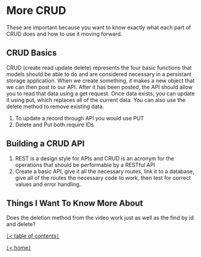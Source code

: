 # More CRUD

These are important because you want to know exactly what each part of CRUD does and how to use it moving forward.

<!-- https://medium.com/geekculture/crud-operations-explained-2a44096e9c88 -->
## CRUD Basics

CRUD (create read update delete) represents the four basic functions that models should be able to do and are considered necessary in a persistant storage application. When we create something, it makes a new object that we can then post to our API. After it has been posted, the API should allow you to read that data using a get request. Once data exists, you can update it using put, which replaces all of the current data. You can also use the delete method to remove existing data.

1. To update a record through API you would use PUT
2. Delete and Put both require IDs

<!-- https://www.youtube.com/watch?v=EzNcBhSv1Wo -->
## Building a CRUD API

1. REST is a design style for APIs and CRUD is an acronym for the operations that should be performable by a RESTful API
2. Create a basic API, give it all the necessary routes, link it to a database, give all of the routes the necessary code to work, then test for correct values and error handling.

## Things I Want To Know More About

Does the deletion method from the video work just as well as the find by id and delete?

[`[`< table of contents`]`](code301.md)

[`[`< home`]`](README.md)
